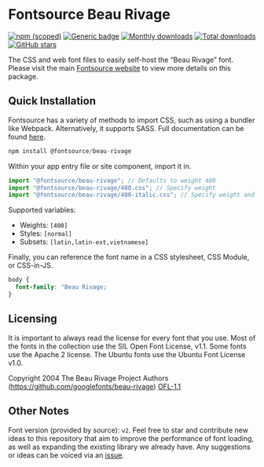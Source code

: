# Fontsource Beau Rivage

[![npm (scoped)](https://img.shields.io/npm/v/@fontsource/beau-rivage?color=brightgreen)](https://www.npmjs.com/package/@fontsource/beau-rivage) [![Generic badge](https://img.shields.io/badge/fontsource-passing-brightgreen)](https://github.com/fontsource/fontsource) [![Monthly downloads](https://badgen.net/npm/dm/@fontsource/beau-rivage)](https://github.com/fontsource/fontsource) [![Total downloads](https://badgen.net/npm/dt/@fontsource/beau-rivage)](https://github.com/fontsource/fontsource) [![GitHub stars](https://img.shields.io/github/stars/fontsource/fontsource.svg?style=social&label=Star)](https://github.com/fontsource/fontsource/stargazers)

The CSS and web font files to easily self-host the “Beau Rivage” font. Please visit the main [Fontsource website](https://fontsource.org/fonts/beau-rivage) to view more details on this package.

## Quick Installation

Fontsource has a variety of methods to import CSS, such as using a bundler like Webpack. Alternatively, it supports SASS. Full documentation can be found [here](https://fontsource.org/docs/getting-started/introduction).

```javascript
npm install @fontsource/beau-rivage
```

Within your app entry file or site component, import it in.

```javascript
import "@fontsource/beau-rivage"; // Defaults to weight 400
import "@fontsource/beau-rivage/400.css"; // Specify weight
import "@fontsource/beau-rivage/400-italic.css"; // Specify weight and style

```

Supported variables:
- Weights: `[400]`
- Styles: `[normal]`
- Subsets: `[latin,latin-ext,vietnamese]`

Finally, you can reference the font name in a CSS stylesheet, CSS Module, or CSS-in-JS.

```css
body {
  font-family: "Beau Rivage;
}
```

## Licensing
It is important to always read the license for every font that you use.
Most of the fonts in the collection use the SIL Open Font License, v1.1. Some fonts use the Apache 2 license. The Ubuntu fonts use the Ubuntu Font License v1.0.

Copyright 2004 The Beau Rivage Project Authors (https://github.com/googlefonts/beau-rivage)
[OFL-1.1](http://scripts.sil.org/OFL)

## Other Notes
Font version (provided by source): `v2`.
Feel free to star and contribute new ideas to this repository that aim to improve the performance of font loading, as well as expanding the existing library we already have. Any suggestions or ideas can be voiced via an [issue](https://github.com/fontsource/fontsource/issues).